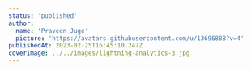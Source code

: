 ```yaml
---
status: 'published'
author:
  name: 'Praveen Juge'
  picture: 'https://avatars.githubusercontent.com/u/13696888?v=4'
publishedAt: 2023-02-25T16:45:10.247Z
coverImage: ../../images/lightning-analytics-3.jpg
---
```

